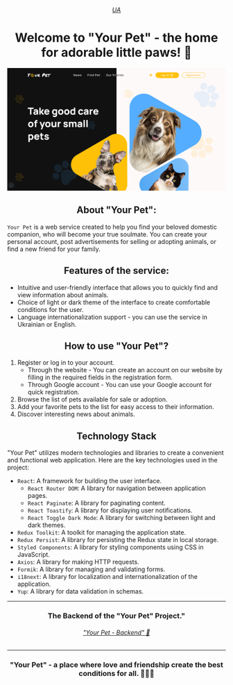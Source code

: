 ###### <div align=center> [UA](README.md) </div>

# <div align=center>Welcome to "Your Pet" - the home for adorable little paws! 🐾</div>

[![Your Pet](src/assets/images/readme/YorPet.png)](https://nmarkhotsky.github.io/your-pet-project-front/)

## <div align=center>About "Your Pet":</div>

`Your Pet` is a web service created to help you find your beloved domestic
companion, who will become your true soulmate. You can create your personal
account, post advertisements for selling or adopting animals, or find a new
friend for your family.

## <div align=center>Features of the service:</div>

- Intuitive and user-friendly interface that allows you to quickly find and view
  information about animals.
- Choice of light or dark theme of the interface to create comfortable
  conditions for the user.
- Language internationalization support - you can use the service in Ukrainian
  or English.

## <div align=center>How to use "Your Pet"?</div>

1. Register or log in to your account.
   - Through the website - You can create an account on our website by filling
     in the required fields in the registration form.
   - Through Google account - You can use your Google account for quick
     registration.
2. Browse the list of pets available for sale or adoption.
3. Add your favorite pets to the list for easy access to their information.
4. Discover interesting news about animals.

## <div align=center>Technology Stack</div>

"Your Pet" utilizes modern technologies and libraries to create a convenient and
functional web application. Here are the key technologies used in the project:

- `React`: A framework for building the user interface.
  - `React Router DOM`: A library for navigation between application pages.
  - `React Paginate`: A library for paginating content.
  - `React Toastify`: A library for displaying user notifications.
  - `React Toggle Dark Mode`: A library for switching between light and dark
    themes.
- `Redux Toolkit`: A toolkit for managing the application state.
- `Redux Persist`: A library for persisting the Redux state in local storage.
- `Styled Components`: A library for styling components using CSS in JavaScript.
- `Axios`: A library for making HTTP requests.
- `Formik`: A library for managing and validating forms.
- `i18next`: A library for localization and internationalization of the
  application.
- `Yup`: A library for data validation in schemas.

---

### <div align=center>The Backend of the "Your Pet" Project."</div>
###### <div align=center>["Your Pet - Backend" 🐾](https://github.com/yogurtfirst/mypets-project-backend)</div>

---

### <div align=center>"Your Pet" - a place where love and friendship create the best conditions for all. 🐶🐱💕</div>
